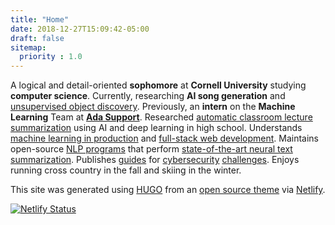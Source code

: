 ```yaml
---
title: "Home"
date: 2018-12-27T15:09:42-05:00
draft: false
sitemap:
  priority : 1.0
---
```


A logical and detail-oriented **sophomore** at **Cornell University** studying **computer science**. Currently, researching **AI song generation** and [unsupervised object discovery](https://github.com/HHousen/object-discovery-pytorch). Previously, an **intern** on the **Machine Learning** Team at **[Ada Support](https://www.ada.cx/)**. Researched [automatic classroom lecture summarization](/projects/lecture2notes) using AI and deep learning in high school. Understands [machine learning in production](/projects/will-i-have-a-snow-day/) and [full-stack web development](/projects/ai-respiratory-doctor/). Maintains open-source [NLP programs](/projects/docsum/) that perform [state-of-the-art neural text summarization](/projects/transformersum/). Publishes [guides](https://picoctf2019.haydenhousen.com/) for [cybersecurity](https://htb.haydenhousen.com/) [challenges](https://picoctf2021.haydenhousen.com/). Enjoys running cross country in the fall and skiing in the winter.

This site was generated using [HUGO](https://gohugo.io) from an [open source theme](https://github.com/HHousen/hugo-resume) via [Netlify](https://www.netlify.com/).

[![Netlify Status](https://api.netlify.com/api/v1/badges/0cc7c57a-d018-435c-9527-d1e128e2c42b/deploy-status)](https://app.netlify.com/sites/hhousen/deploys)
